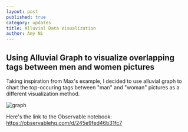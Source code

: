 ```yaml
---
layout: post
published: true
category: updates
title: Alluvial Data Visualization
author: Amy Ni
---
```

## Using Alluvial Graph to visualize overlapping tags between men and women pictures

Taking inspiration from Max's example, I decided to use alluvial graph to chart the top-occuring tags between "man" and "woman" pictures as a different visualization method.

![graph](https://drive.google.com/file/d/1Z40hsalc7Gs4lWzLyyclgP4FeBFH5W78/view?usp=share_link)

Here's the link to the Observable notebook: https://observablehq.com/d/245e9fed46b31fc7